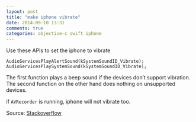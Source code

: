 ```yaml
---
layout: post
title: "make iphone vibrate"
date: 2014-09-10 13:31
comments: true
categories: objective-c swift iphone
---
```


Use these APIs to set the iphone to vibrate


    AudioServicesPlayAlertSound(kSystemSoundID_Vibrate);
    AudioServicesPlaySystemSound(kSystemSoundID_Vibrate);


The first function plays a beep sound if the devices don’t support vibration. The second function on the other hand does nothing on unsupported devices. 


if `AVRecorder` is running, iphone will not vibrate too.

Source: [Stackoverflow](http://stackoverflow.com/questions/4724980/making-the-iphone-vibrate)

